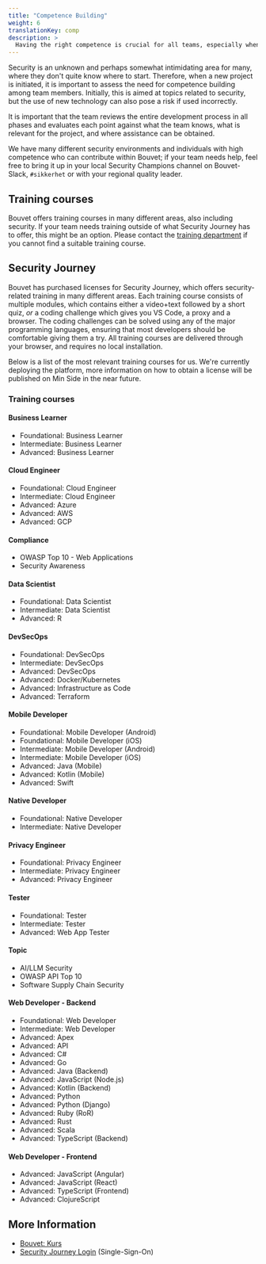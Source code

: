 ```yaml
---
title: "Competence Building"
weight: 6
translationKey: comp
description: >
  Having the right competence is crucial for all teams, especially when it comes to security. The team must identify any gaps they have, so that measures such as training can be implemented to cover these gaps.
---
```


Security is an unknown and perhaps somewhat intimidating area for many, where they don't quite know where to start. Therefore, when a new project is initiated, it is important to assess the need for competence building among team members. Initially, this is aimed at topics related to security, but the use of new technology can also pose a risk if used incorrectly.

It is important that the team reviews the entire development process in all phases and evaluates each point against what the team knows, what is relevant for the project, and where assistance can be obtained.

We have many different security environments and individuals with high competence who can contribute within Bouvet; if your team needs help, feel free to bring it up in your local Security Champions channel on Bouvet-Slack, ```#sikkerhet``` or with your regional quality leader.


## Training courses
Bouvet offers training courses in many different areas, also including security. If your team needs training outside of what Security Journey has to offer, this might be an option. Please contact the [training department](https://kurs.bouvet.no) if you cannot find a suitable training course. 

## Security Journey
Bouvet has purchased licenses for Security Journey, which offers security-related training in many different areas. Each training course consists of multiple modules, which contains either a video+text followed by a short quiz, _or_ a coding challenge which gives you VS Code, a proxy and a browser. The coding challenges can be solved using any of the major programming languages, ensuring that most developers should be comfortable giving them a try. All training courses are delivered through your browser, and requires no local installation.

Below is a list of the most relevant training courses for us. We're currently deploying the platform, more information on how to obtain a license will be published on Min Side in the near future.  

### Training courses

#### Business Learner
* Foundational: Business Learner
* Intermediate: Business Learner
* Advanced: Business Learner

#### Cloud Engineer
* Foundational: Cloud Engineer
* Intermediate: Cloud Engineer
* Advanced: Azure
* Advanced: AWS
* Advanced: GCP

#### Compliance
* OWASP Top 10 - Web Applications
* Security Awareness

#### Data Scientist
* Foundational: Data Scientist
* Intermediate: Data Scientist
* Advanced: R


#### DevSecOps
* Foundational: DevSecOps
* Intermediate: DevSecOps
* Advanced: DevSecOps
* Advanced: Docker/Kubernetes
* Advanced: Infrastructure as Code
* Advanced: Terraform

#### Mobile Developer
* Foundational: Mobile Developer (Android)
* Foundational: Mobile Developer (iOS)
* Intermediate: Mobile Developer (Android)
* Intermediate: Mobile Developer (iOS)
* Advanced: Java (Mobile)
* Advanced: Kotlin (Mobile)
* Advanced: Swift

#### Native Developer
* Foundational: Native Developer
* Intermediate: Native Developer

#### Privacy Engineer
* Foundational: Privacy Engineer
* Intermediate: Privacy Engineer
* Advanced: Privacy Engineer

#### Tester
* Foundational: Tester
* Intermediate: Tester
* Advanced: Web App Tester

#### Topic
* AI/LLM Security
* OWASP API Top 10
* Software Supply Chain Security

#### Web Developer - Backend
* Foundational: Web Developer
* Intermediate: Web Developer
* Advanced: Apex
* Advanced: API
* Advanced: C#
* Advanced: Go
* Advanced: Java (Backend)
* Advanced: JavaScript (Node.js)
* Advanced: Kotlin (Backend)
* Advanced: Python
* Advanced: Python (Django)
* Advanced: Ruby (RoR)
* Advanced: Rust
* Advanced: Scala
* Advanced: TypeScript (Backend)

#### Web Developer - Frontend
* Advanced: JavaScript (Angular)
* Advanced: JavaScript (React)
* Advanced: TypeScript (Frontend)
* Advanced: ClojureScript


## More Information
* [Bouvet: Kurs](https://kurs.bouvet.no)
* [Security Journey Login](https://my.securityjourney.com/) (Single-Sign-On)